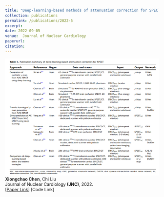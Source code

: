 ```yaml
---
title: "Deep-learning-based methods of attenuation correction for SPECT and PET"
collection: publications
permalink: /publications/2022-5
excerpt: 
date: 2022-09-05
venue:  Journal of Nuclear Cardiology
paperurl:  
citation: 
---
```

![](../figures/2022-JNC-Chen.png)  
**Xiongchao Chen**, Chi Liu  
Journal of Nuclear Cardiology **(JNC)**, 2022.  
[[Paper Link](https://link.springer.com/article/10.1007/s12350-022-03007-3)]
[Code Link]  

